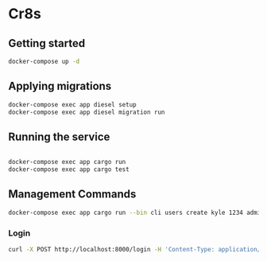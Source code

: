 # Cr8s

## Getting started

```bash
docker-compose up -d
```

## Applying migrations

```bash
docker-compose exec app diesel setup
docker-compose exec app diesel migration run
```

## Running the service

```bash

docker-compose exec app cargo run
docker-compose exec app cargo test
```

## Management Commands

```bash
docker-compose exec app cargo run --bin cli users create kyle 1234 admin
```

### Login

```bash
curl -X POST http://localhost:8000/login -H 'Content-Type: application/json' -d '{"username": "kyle", "password": "1234"}' | jq
```
